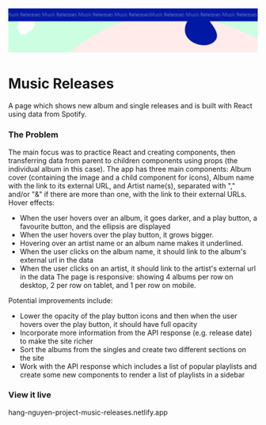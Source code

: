 <h1 align="center">
  <a href="">
    <img src="/src/assets/music-releases.svg" alt="Project Banner Image">
  </a>
</h1>

# Music Releases

A page which shows new album and single releases and is built with React using data from Spotify. 

### The Problem

The main focus was to practice React and creating components, then transferring data from parent to children components using props (the individual album in this case). 
The app has three main components: Album cover (containing the image and a child component for icons), Album name with the link to its external URL, and Artist name(s), separated with "," and/or "&" if there are more than one, with the link to their external URLs.
Hover effects:
- When the user hovers over an album, it goes darker, and a play button, a favourite button, and the ellipsis are displayed
- When the user hovers over the play button, it grows bigger.
- Hovering over an artist name or an album name makes it underlined.
- When the user clicks on the album name, it should link to the album's external url in the data
- When the user clicks on an artist, it should link to the artist's external url in the data
The page is responsive: showing 4 albums per row on desktop, 2 per row on tablet, and 1 per row on mobile.

Potential improvements include:
- Lower the opacity of the play button icons and then when the user hovers over the play button, it should have full opacity
- Incorporate more information from the API response (e.g. release date) to make the site richer
- Sort the albums from the singles and create two different sections on the site
- Work with the API response which includes a list of popular playlists and create some new components to render a list of playlists in a sidebar

### View it live

hang-nguyen-project-music-releases.netlify.app
